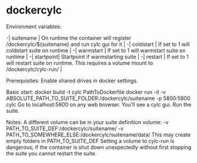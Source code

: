 # dockercylc
Environment variables:

-| suitename | On runtime the container will register /dockercylc/${suitename} and run cylc gui for it |
-| coldstart | If set to 1 will coldstart suite on runtime |
-| warmstart | If set to 1 will warmstart suite on runtime |
-| startpoint| Startpoint if warmstarting suite |
-| restart   | If set to 1 will restart suite on runtime. This requires a volume mount to /dockercylc/cylc-run/ |

Prerequisites:
Enable shared drives in docker settings.

Basic start:
docker build -t cylc PathToDockerfile
docker run -it -v ABSOLUTE_PATH_TO_SUITE_FOLDER:/dockercylc/suitename -p 5800:5800 cylc
Go to localhost:5800 on any web browser. You'll see a cylc gui. Run the suite.

Notes:
A different volume can be in your suite definition volume: -v PATH_TO_SUITE_DEF:/dockercylc/suitename/ -v PATH_TO_SOMEWHERE_ELSE:/dockercylc/suitename/data/
This may create empty folders in PATH_TO_SUITE_DEF
Setting a volume to cylc-run is dangerous; if the container is shut down unexpectedly without first stopping the suite you cannot restart the suite.
